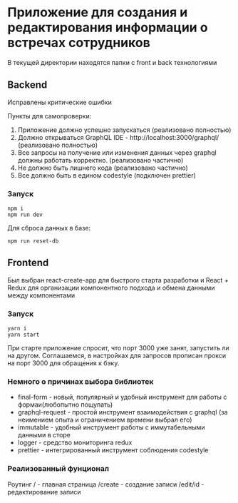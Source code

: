 # Приложение для создания и редактирования информации о встречах сотрудников

В текущей директории находятся папки с front и back технологиями

## Backend
Исправлены критические ошибки

Пункты для самопроверки:
1. Приложение должно успешно запускаться (реализовано полностью)
2. Должно открываться GraphQL IDE - http://localhost:3000/graphql/ (реализовано полностью)
3. Все запросы на получение или изменения данных через graphql должны работать корректно. (реализовано частично)
4. Не должно быть лишнего кода (реализовано частично)
5. Все должно быть в едином codestyle (подключен prettier)

### Запуск
```
npm i
npm run dev
```

Для сброса данных в базе:
```
npm run reset-db
```
## Frontend
Был выбран react-create-app для быстрого старта разработки и React + Redux для организации компонентного подхода и обмена данными между компонентами

### Запуск
```
yarn i
yarn start
```
При старте приложение спросит, что порт 3000 уже занят, запустить ли на другом. Соглашаемся, в настройках для запросов прописан прокси на порт 3000 для обращения к бэку.

### Немного о причинах выбора библиотек
* final-form - новый, популярный и удобный инструмент для работы с формаи(любопытно пощупать) 
* graphql-request - простой инструмент взаимодействия с graphql (за неимением опыта и ограничением времени выбрал его)
* immutable - удобный инструмент работы с иммутабельными данными в сторе
* logger - средство мониторинга redux
* prettier - интегрированный инструмент соблюдения codestyle

### Реализованный фунционал
Роутинг
/ - главная страница 
/create - создание записи
/edit/id - редактирование записи

